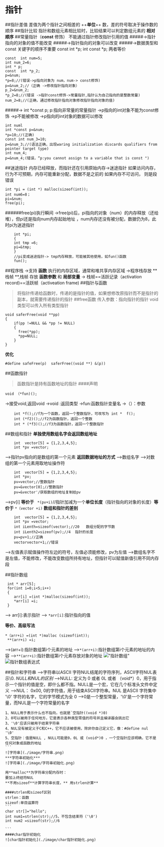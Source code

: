 # 指针
##指针差值
差值为两个指针之间相差的 ++**单位**++ 数，差的符号取决于操作数的顺序
##指针比较
指针和数组元素相比较时，比较结果可以判定数组元素的  **相对顺序**
##常量指针（**const**  修饰）
不能通过指针修改指针引用的值
#####->指针指向的对象的值不能改变
#####->指针指向的对象可以改变
#####->数据类型和const 关键字的顺序不重要
const int *p;
int const *p;
两者等价
```
const  int num=5;
int num_2=6;
int * p;
const  int *p_2;
p=&num;
*p=8;//(错误->p指向对象为 num，num-> const修饰)
p=&num_2;//（正确 ->修改指针指向对象）
p_2=&num_2;
*p_2=8;//(错误 ->指针const修饰->常量指针,指针认为自己指向的是整数常量)
num_2=8;//(正确，通过修改指针指向对象修改指针指向对象的值)
```

#####-> int *const p;
p:指向非常量的常量指针
->p指向的int对象不能为const修饰
->p不能被修改
->p指向的int对象的数据可以修改
```
int numl
int *const p=&num;
*p=10;//(正确)
const int num_3=10;
p=&num_3;//(语法正确，出现waring initialization discards qualifiers from pointer target type)
int num_4;
p=&num_4;(错误，“p:you cannot assign to a variable that is const ")
```
##迷途指针
	内存已经释放，而指针还在引用原始内存->迷途指针
    如果访问内存，行为不可预期，内存可能重新分配，数据不是之前的
    如果内存不可访问， 则是段错误
```
int *pi = (int *) malloc(sizeof(int));
int num6=8；
pi=&num;
free(pi);
```

######free(pi)执行瞬间
->free(pi)后，pi指向的对象（num）的内存释放（还给堆），但pi还是指向num内存起始地址
，num内存还没有被分配，数据仍为8，此时pi为迷途指针

```
	int *pi;
    {
    int tmp =6;
    pi=&tmp;
    }
    //pi变成迷途指针-> tmp内存释放，可能被其他使用，如fun()函数
    fun();
```
##程序栈
->支持 **函数** 执行的内存区域，通常和堆共享内存区域
->程序栈存放 **栈帧 **,栈帧 存放 **函数参数** 和 **局部变量**
-> 栈帧==活跃记录（activation record)==活跃帧（activeation frame)
##指针与函数
>将指针传递给函数时，传递的是指针的值，如果想修改原指针而不是指针的副本，就需要传递指针的指针
##free函数
 >传入参数：指向指针的指针
 >void 类型可以传入所有类型指针
```
void saferFree(void **pp)
{
	if(pp !=NULL && *pp != NULL)
    {
      free(*pp);
      *pp=NULL;
    }
}
```

**优化**

```
#define safeFree(p)  saferFree((void **) &(p))
```

##函数指针
>函数指针是持有函数地址的指针
####声明
````
void （*fun)();
````
->接受void,返回void
->void :返回类型
->fun:函数指针变量名
->（）：参数
```
	int *f();//f为一个函数，返回一个整数指针，可改写为 int *  f();
    int (*f2)();//f2为函数指针，返回一个整数
    int * (*f3)();//f3为函数指针，返回一个整数指针
```
##数组和指针
**单独使用数组名字会返回数组地址**
```
	int  vector[5] = {1,2,3,4,5};
    int *pv =vector;
```
——>指针pv指向的是数组的第一个元素
**返回数据地址的方式**
——>数组名字
——>对数组的第一个元素用取地址操作符
```
	int  vector[5] = {1,2,3,4,5};
	int *pv;
    pv=vector;//整数指针
    pv=&vector[0];//整数指针
    pv=&vector'/获取数组的地址复制给pv
```
——>pv[i] **等价于** ` *(pv+i)`//指针加减为一个**单位长度**（指针指向的对象的长度）**等价于** `*（vector +i)`
**数组和指针的差别**
```
	int  vector[5] = {1,2,3,4,5};
    int *pv =vector;
	int iLenth=sizeof(vector);//20   数组分配的字节数
    int iLenth2=sizeof(pv);//4  指针的长度 
    pv=pv+1;//正确
    vectorvector+1;//错误
```
——>左值表示赋值操作符左边的符号，左值必须能修改，pv为左值
——>数组名字不是左值，不能修改，不能改变数组所持有地址，但指针可以赋值新值引用不同内存段

##指针数组
```
 int * arr[5];
 for(int i=0;i<5;i++)
 {
 	arr[i] =(int *)malloc(sizeof(int));
    *arr[i] =i;
 }
```

——> arr[i]:表示指针
——> `*arr[i]`:指针指向的值

**等价、高级写法**
```
*（arr+i) =(int *)malloc (sizeof(int));
 **(arr+i) =i;
```
——>(arr+i):指针数组第i个元素的地址
——>`*(arr+i)`:指针数组第i个元素的地址的内容
——>`**(arr+i)`:指针数组第i个元素存放对象的地址
!["指针数组"](./image/指针数组.png)
![指针数组表达式](./image/指针数组表达式.png)

##指针和字符串
——>字符串以ASCII 字符NUL结尾的字符序列，ASCII字符NUL表示\0.
*NULL和NUL的区别*
——>NULL: 定义为 0 或者 0L 或者 （void*）0，用于指示一个指针的值是空，即什么都不指。NULL是一个宏，它在几个标准头文件中定义
——>NUL： 0x00, 0的字符值，用于结束ASCII字符串。NUL 是ASCII 字符集中 '\0' 字符的名字，它的字节模式为全 0
——>0是一个整型常量，'\0'是一个字符常量，而NUL是一个字符常量的名字

````
1、NULL用于表示什么也不指向，也就是`空指针((void *)0)
2、0可以被用于任何地方，它是表示各种类型零值的符号并且编译器会挑出它
3、'\0'应该只被用于结束字符串
4、NUL没有被定义于C和C++，它不应该被使用，除非你自己定义它，像：#define nul '\0'
5、空指针：值是NULL , NULL可能是0，0L 或 (void*)0 ，一个空指针应该明确，它不是任何对象或函数的地址
```
![字符串](./image/字符串.png)
***字符串初始化***
![字符串](./image/字符串初始化.png)

用**malloc**为字符串分配内存时：
要加上终结符NUL
**不用sizeof**计算字符串长度，** 用strlen计算**

####strlen和sizeof区别
strlen：函数
sizeof:单目运算符
```
char str[]="hello";
int num1=strlen(str);//5，不包含结束符（'\0')
int num2 =sizeof(str);//6

```
####char指针初始化
![char指针初始化](./image/char指针初始化.png)